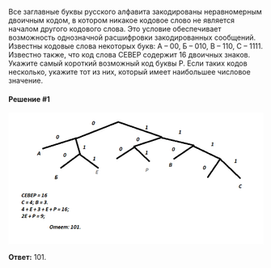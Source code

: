 Все заглавные буквы русского алфавита закодированы неравномерным
двоичным кодом, в котором никакое кодовое слово не является началом
другого кодового слова. Это условие обеспечивает возможность однозначной
расшифровки закодированных сообщений. Известны кодовые слова
некоторых букв: А – 00, Б – 010, В – 110, С – 1111. Известно также, что код
слова СЕВЕР содержит 16 двоичных знаков. Укажите самый короткий
возможный код буквы Р. Если таких кодов несколько, укажите тот из них,
который имеет наибольшее числовое значение.

#### Решение #1
![](04_sol.png)

**Ответ:** 101.
